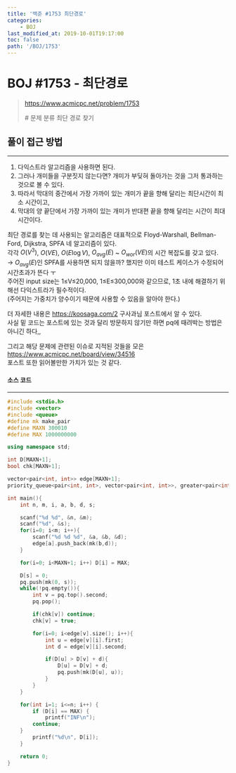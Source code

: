 ```yaml
---
title: '백준 #1753 최단경로'
categories:
    - BOJ
last_modified_at: 2019-10-01T19:17:00
toc: false
path: '/BOJ/1753'
---
```


# BOJ #1753 - 최단경로

> https://www.acmicpc.net/problem/1753
>
> \# 문제 분류
> 최단 경로 찾기

## 풀이 접근 방법

---

1. 다익스트라 알고리즘을 사용하면 된다.
2. 그러나 개미들을 구분짓지 않는다면? 개미가 부딪혀 돌아가는 것을 그저 통과하는 것으로 볼 수 있다.
3. 따라서 막대의 중간에서 가장 가까이 있는 개미가 끝을 향해 달리는 최단시간이 최소 시간이고,
4. 막대의 양 끝단에서 가장 가까이 있는 개미가 반대편 끝을 향해 달리는 시간이 최대 시간이다.

최단 경로를 찾는 데 사용되는 알고리즘은 대표적으로 Floyd-Warshall, Bellman-Ford, Dijkstra, SPFA 네 알고리즘이 있다.<br>각각 $O(V^3)$, $O(VE)$, $O(E\log V)$, $O_{avg}(E)$ ~ $O_{wor}(VE)$의 시간 복잡도를 갖고 있다.<br>→ $O_{avg}(E)$인 SPFA를 사용하면 되지 않을까? 했지만 이미 테스트 케이스가 수정되어 시간초과가 뜬다 ㅜ<br>주어진 input size는 1≤V≤20,000, 1≤E≤300,000와 같으므로, 1초 내에 해결하기 위해선 다익스트라가 필수적이다.<br>(주어지는 가중치가 양수이기 때문에 사용할 수 있음을 알아야 한다.)

더 자세한 내용은 https://koosaga.com/2 구사과님 포스트에서 알 수 있다.<br>사실 밑 코드는 포스트에 있는 것과 달리 방문하지 않기만 하면 pq에 때려박는 방법은 아니긴 하다,,

그리고 해당 문제에 관련된 이슈로 지적된 것들을 모은<br>https://www.acmicpc.net/board/view/34516<br>포스트 또한 읽어볼만한 가치가 있는 것 같다.

#### 소스 코드

---

```c++
#include <stdio.h>
#include <vector>
#include <queue>
#define mk make_pair
#define MAXN 300010
#define MAX 1000000000

using namespace std;

int D[MAXN+1];
bool chk[MAXN+1];

vector<pair<int, int>> edge[MAXN+1];
priority_queue<pair<int, int>, vector<pair<int, int>>, greater<pair<int, int>>> pq;

int main(){
    int n, m, i, a, b, d, s;

    scanf("%d %d", &n, &m);
    scanf("%d", &s);
    for(i=0; i<m; i++){
        scanf("%d %d %d", &a, &b, &d);
        edge[a].push_back(mk(b,d));
    }

    for(i=0; i<MAXN+1; i++) D[i] = MAX;

    D[s] = 0;
    pq.push(mk(0, s));
    while(!pq.empty()){
        int v = pq.top().second;
        pq.pop();

        if(chk[v]) continue;
        chk[v] = true;

        for(i=0; i<edge[v].size(); i++){
            int u = edge[v][i].first;
            int d = edge[v][i].second;

            if(D[u] > D[v] + d){
                D[u] = D[v] + d;
                pq.push(mk(D[u], u));
            }
        }
    }

    for(int i=1; i<=n; i++) {
        if (D[i] == MAX) {
            printf("INF\n");
        continue;
    }
        printf("%d\n", D[i]);
    }

    return 0;
}
```

